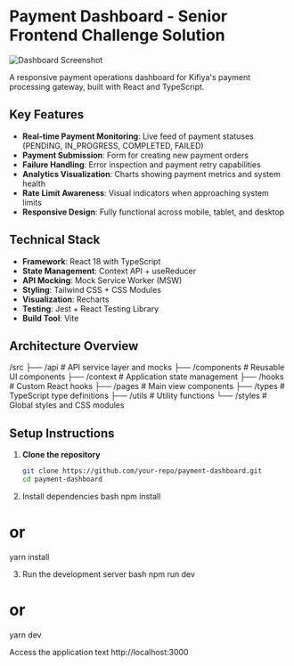 # Payment Dashboard - Senior Frontend Challenge Solution

![Dashboard Screenshot](./screenshots/dashboard.png) <!-- Add actual screenshot path -->

A responsive payment operations dashboard for Kifiya's payment processing gateway, built with React and TypeScript.

## Key Features

- **Real-time Payment Monitoring**: Live feed of payment statuses (PENDING, IN_PROGRESS, COMPLETED, FAILED)
- **Payment Submission**: Form for creating new payment orders
- **Failure Handling**: Error inspection and payment retry capabilities
- **Analytics Visualization**: Charts showing payment metrics and system health
- **Rate Limit Awareness**: Visual indicators when approaching system limits
- **Responsive Design**: Fully functional across mobile, tablet, and desktop

## Technical Stack

- **Framework**: React 18 with TypeScript
- **State Management**: Context API + useReducer
- **API Mocking**: Mock Service Worker (MSW)
- **Styling**: Tailwind CSS + CSS Modules
- **Visualization**: Recharts
- **Testing**: Jest + React Testing Library
- **Build Tool**: Vite

## Architecture Overview
/src
├── /api # API service layer and mocks
├── /components # Reusable UI components
├── /context # Application state management
├── /hooks # Custom React hooks
├── /pages # Main view components
├── /types # TypeScript type definitions
├── /utils # Utility functions
└── /styles # Global styles and CSS modules

## Setup Instructions

1. **Clone the repository**
   ```bash
   git clone https://github.com/your-repo/payment-dashboard.git
   cd payment-dashboard

2. Install dependencies
bash
npm install
# or
yarn install

3. Run the development server
bash
npm run dev
# or
yarn dev


Access the application
text
http://localhost:3000